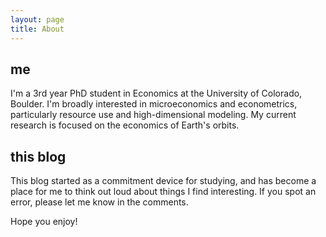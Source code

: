 ```yaml
---
layout: page
title: About
---
```

## me
I'm a 3rd year PhD student in Economics at the University of Colorado, Boulder. I'm broadly interested in microeconomics and econometrics, particularly resource use and high-dimensional modeling. My current research is focused on the economics of Earth's orbits.

## this blog
This blog started as a commitment device for studying, and has become a place for me to think out loud about things I find interesting. If you spot an error, please let me know in the comments.

Hope you enjoy!

